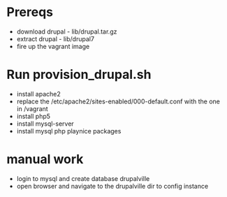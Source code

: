 


# Prereqs
- download drupal - lib/drupal.tar.gz
- extract drupal - lib/drupal7
- fire up the vagrant image

# Run provision_drupal.sh
- install apache2
- replace the /etc/apache2/sites-enabled/000-default.conf with the one in /vagrant
- install php5
- install mysql-server
- install mysql php playnice packages

# manual work
- login to mysql and create database drupalville
- open browser and navigate to the drupalville dir to config instance
